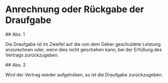 # Anrechnung oder Rückgabe der Draufgabe



\#\# Abs. 1

 Die Draufgabe ist im Zweifel auf die von dem Geber geschuldete Leistung anzurechnen oder, wenn dies nicht geschehen kann, bei der Erfüllung des Vertrags zurückzugeben.

\#\# Abs. 2

 Wird der Vertrag wieder aufgehoben, so ist die Draufgabe zurückzugeben. 

